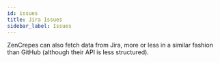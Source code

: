 ```yaml
---
id: issues
title: Jira Issues
sidebar_label: Issues
---
```


ZenCrepes can also fetch data from Jira, more or less in a similar fashion than GitHub (although their API is less structured).
